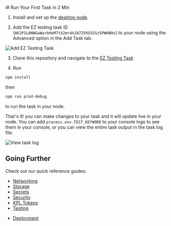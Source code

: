 i# Run Your First Task in 2 Min

1. Install and set up the [desktop node](https://www.koii.network/node).

2. Add the EZ testing task ID (`AK2P1L8NWGwWarbHeM7tX2mr4hJA7ZVXGSSSz5PWHBHv`) to your node using the Advanced option in the Add Task tab.

![Add EZ Testing Task](../Lesson%201/imgs/add-task-advanced.png)

3. Clone this repository and navigate to the [EZ Testing Task](https://github.com/koii-network/ezsandbox/tree/main/Lesson%201/EZ-testing-task#readme)

6. Run

```sh
npm install
```

then

```sh
npm run prod-debug
```

to run the task in your node.

That's it! you can make changes to your task and it will update live in your node. You can add `process.env.TEST_KEYWORD` to your console logs to see them in your console, or you can view the entire task output in the task log file.

![View task log](../Lesson%201/imgs/my-node-open-logs.png)

## Going Further

Check out our quick reference guides:

- [Networking](./networking.md)
- [Storage](./storage.md)
- [Secrets](./secrets.md)
- [Security](./security.md)
- [KPL Tokens](./kpl-tokens.md)
- [Testing](./testing.md)
<!-- - [Configuration](./configuration.md) -->
- [Deployment](./deployment.md)
